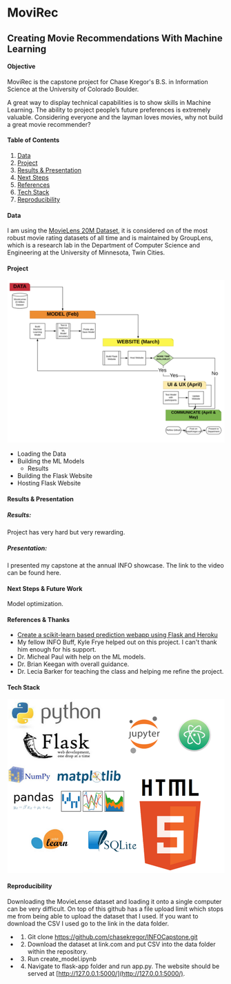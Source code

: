 # MoviRec

## Creating Movie Recommendations With Machine Learning

#### Objective

MoviRec is the capstone project for Chase Kregor's B.S. in Information Science at the University of Colorado Boulder.

A great way to display technical capabilities is to show skills in Machine Learning. The ability to project people’s future preferences is extremely valuable. Considering everyone and the layman loves movies, why not build a great movie recommender?


#### Table of Contents
1. [Data](#data)
2. [Project](#project)
3. [Results & Presentation](#results-and-presentation)
4. [Next Steps](#next-steps)
5. [References](#references)
6. [Tech Stack](#tech-stack)
7. [Reproducibility](#reproducibility)

#### Data

I am using the [MovieLens 20M Dataset](https://grouplens.org/datasets/movielens/20m/), it is considered on of the most robust movie rating datasets of all time and is maintained by GroupLens, which is a research lab in the Department of Computer Science and Engineering at the University of Minnesota, Twin Cities.


#### Project

![KregorCapstoneGanttChart](images/KregorCapstoneGanttChart.png)

- Loading the Data
- Building the ML Models
  - Results
- Building the Flask Website
- Hosting Flask Website

#### Results & Presentation

##### Results:
Project has very hard but very rewarding.

##### Presentation:
I presented my capstone at the annual INFO showcase. The link to the video can be found here.

#### Next Steps & Future Work

Model optimization.

#### References & Thanks
- [Create a scikit-learn based prediction webapp using Flask and Heroku](https://xcitech.github.io/tutorials/heroku_tutorial/)
- My fellow INFO Buff, Kyle Frye helped out on this project. I can't thank him enough for his support.
- Dr. Micheal Paul with help on the ML models.
- Dr. Brian Keegan with overall guidance.
- Dr. Lecia Barker for teaching the class and helping me refine the project.

#### Tech Stack
![techstack](images/techstack.png)

#### Reproducibility

Downloading the MovieLense dataset and loading it onto a single computer can be very difficult. On top of this github has a file upload limit which stops me from being able to upload the dataset that I used. If you want to download the CSV I used go to the link in the data folder.

- 1. Git clone https://github.com/chasekregor/INFOCapstone.git
- 2. Download the dataset at link.com and put CSV into the data folder within the repository.
- 3. Run create_model.ipynb
- 4. Navigate to flask-app folder and run app.py. The website should be served at [http://127.0.0.1:5000/](http://127.0.0.1:5000/).

